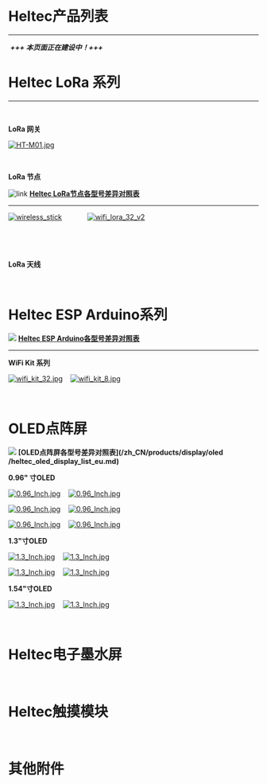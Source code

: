 # Heltec产品列表

------

&nbsp;***+++ 本页面正在建设中！+++***

# Heltec LoRa 系列

------

&nbsp;

**LoRa 网关**

[![HT-M01.jpg](http://heltec.cn/img/ht_m01.jpg)](zh_CN/products/lora/lora_gateway/ht-m01/ht-m01)

&nbsp;

**LoRa 节点**

![link](http://www.heltec.cn/icon/link.png) **[Heltec LoRa节点各型号差异对照表](/zh_CN/products/lora/lora_node/heltec_lora_node_list_eu.md)** 

------

[![wireless_stick](http://heltec.cn/img/wireless_stick_home.jpg)](zh_CN/products/lora/lora_node/wireless_stick/wireless_stick)&nbsp;&nbsp;&nbsp; &nbsp;&nbsp;&nbsp;&nbsp;&nbsp;&nbsp;&nbsp;&nbsp;&nbsp;[![wifi_lora_32_v2](http://heltec.cn/img/wifi_lora_32_home.jpg)](zh_CN/products/lora/lora_node/wifi_lora_32/wifi_lora_32)

&nbsp;

&nbsp;

**LoRa 天线**

&nbsp;



# Heltec ESP Arduino系列

![](http://heltec.cn/icon/link.png) **[Heltec ESP Arduino各型号差异对照表](/zh_CN/products/esp_arduino/heltec_esp_arduino_list_eu.md)**

------



**WiFi Kit 系列**

[![wifi_kit_32.jpg](http://heltec.cn/img/wifi_kit_32.jpg)](zh_CN/products/esp_arduino/wifi_kit_32/wifi_kit_32)&nbsp;&nbsp;&nbsp; [![wifi_kit_8.jpg](http://heltec.cn/img/wifi_kit_8.jpg)](zh_CN/products/esp_arduino/wifi_kit_8/wifi_kit_8)

&nbsp;

# OLED点阵屏

![](http://heltec.cn/icon/link.png) **[OLED点阵屏各型号差异对照表](/zh_CN/products/display/oled /heltec_oled_display_list_eu.md)**



**0.96" 寸OLED**

[![0.96_Inch.jpg](http://www.heltec.cn/img/0.96ssd1306_blue.jpg)](zh_CN/products/display/oled/0.96_Inch/0.96_Inch)&nbsp;&nbsp;&nbsp; [![0.96_Inch.jpg](http://www.heltec.cn/img/0.96ssd1306.jpg)](zh_CN/products/display/oled/0.96_Inch/0.96_Inch)



[![0.96_Inch.jpg](http://www.heltec.cn/img/0.96ssd1306_white.jpg)](zh_CN/products/display/oled/0.96_Inch/0.96_Inch)&nbsp;&nbsp;&nbsp; [![0.96_Inch.jpg](http://www.heltec.cn/img/0.96ssd1306_iic_yellow.jpg)](zh_CN/products/display/oled/0.96_Inch/0.96_Inch)&nbsp;&nbsp;&nbsp; 



[![0.96_Inch.jpg](http://www.heltec.cn/img/0.96ssd1306_iic_white.jpg)](zh_CN/products/display/oled/0.96_Inch/0.96_Inch)&nbsp;&nbsp;&nbsp; [![0.96_Inch.jpg](http://www.heltec.cn/img/0.96ssd1306_iic_blue.jpg)](zh_CN/products/display/oled/0.96_Inch/0.96_Inch)





**1.3"寸OLED**

[![1.3_Inch.jpg](http://www.heltec.cn/img/1.3sh1106_blue.jpg)](zh_CN/products/display/oled/1.3_Inch/1.3_Inch)&nbsp;&nbsp;&nbsp; [![1.3_Inch.jpg](http://www.heltec.cn/img/1.3sh1106_white.jpg)](zh_CN/products/display/oled/1.3_Inch/1.3_Inch)

[![1.3_Inch.jpg](http://www.heltec.cn/img/1.3sh1106_iic_blue.jpg)](zh_CN/products/display/oled/1.3_Inch/1.3_Inch)&nbsp;&nbsp;&nbsp; [![1.3_Inch.jpg](http://www.heltec.cn/img/1.3sh1106_iic_white.jpg)](zh_CN/products/display/oled/1.3_Inch/1.3_Inch)





**1.54"寸OLED**

[![1.3_Inch.jpg](http://www.heltec.cn/img/1.54spd0301_white.jpg)](zh_CN/products/display/oled/1.54_Inch/1.54_Inch)&nbsp;&nbsp;&nbsp; [![1.3_Inch.jpg](http://www.heltec.cn/img/1.54spd0301_iic_white.jpg)](zh_CN/products/display/oled/1.54_Inch/1.54_Inch)



&nbsp;

# Heltec电子墨水屏

&nbsp;

# Heltec触摸模块

&nbsp;

# 其他附件

<!-- GitHub Buttons -->

<script async defer src="https://buttons.github.io/buttons.js"></script>